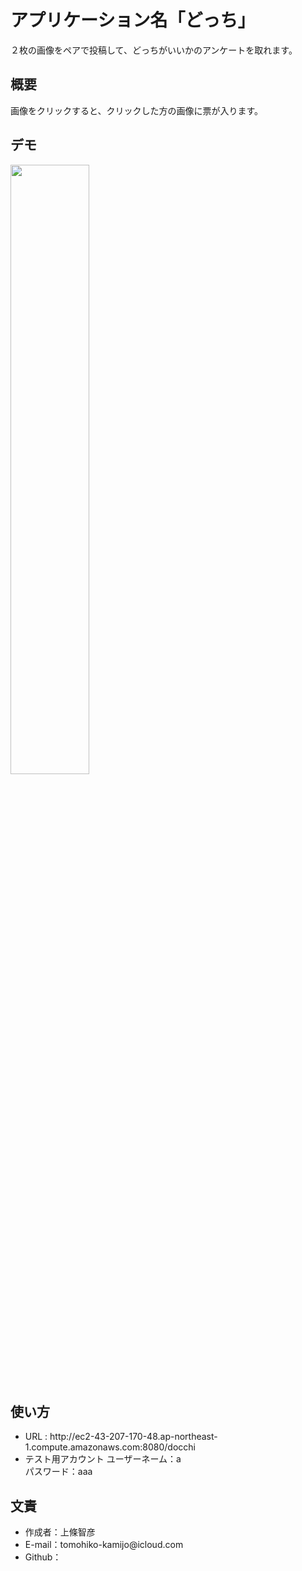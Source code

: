 # アプリケーション名「どっち」
２枚の画像をペアで投稿して、どっちがいいかのアンケートを取れます。

## 概要
画像をクリックすると、クリックした方の画像に票が入ります。

## デモ
<img src="https://github.com/tmhk10/docchi/assets/100889070/2cfe2674-489c-4608-a382-2167baca51ca" width="50%">

## 使い方
<ul>
<li>URL : http://ec2-43-207-170-48.ap-northeast-1.compute.amazonaws.com:8080/docchi
<li>テスト用アカウント   ユーザーネーム：a<br> パスワード：aaa
</ul>


## 文責
<ul>
<li>作成者：上條智彦<br>
<li>E-mail：tomohiko-kamijo@icloud.com<br>
<li>Github：
</ul>

